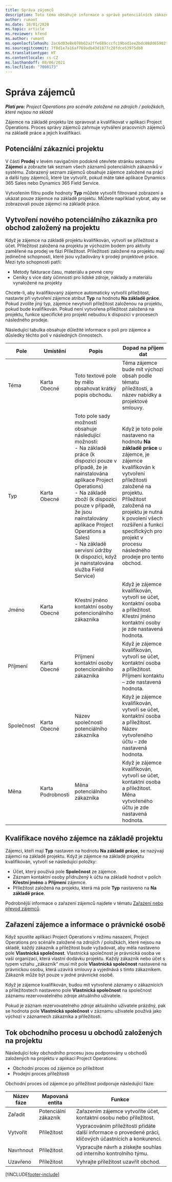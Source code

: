 ```yaml
---
title: Správa zájemců
description: Toto téma obsahuje informace o správě potenciálních zákazníků na základě projektu.
author: rumant
ms.date: 10/01/2020
ms.topic: article
ms.reviewer: kfend
ms.author: rumant
ms.openlocfilehash: 2ac6d03e8e070b62a2ffe689cccfc19bad1ee2bdc88dd65902f663b2d19ba655
ms.sourcegitcommit: 7f8d1e7a16af769adb43d1877c28fdce53975db8
ms.translationtype: HT
ms.contentlocale: cs-CZ
ms.lasthandoff: 08/06/2021
ms.locfileid: "7008173"
---
```

# <a name="manage-leads"></a>Správa zájemců

_**Platí pro:** Project Operations pro scénáře založené na zdrojích / položkách, které nejsou na skladě_

Zájemce na základě projektu lze spravovat a kvalifikovat v aplikaci Project Operations. Proces správy zájemců zahrnuje vytváření pracovních zájemců na základě práce a jejich kvalifikaci. 

## <a name="project-sales-leads"></a>Potenciální zákazníci projektu

V části **Prodej** v levém navigačním podokně otevřete stránku seznamu **Zájemci** a zobrazte tak seznam všech záznamů potenciálních zákazníků v systému. Zobrazený seznam zájemců obsahuje zájemce založené na práci a další typy zájemců, které lze vytvořit, pokud máte také aplikace Dynamics 365 Sales nebo Dynamics 365 Field Service.

Vytvořením filtru podle hodnoty **Typ** můžete vytvořit filtrované zobrazení a ukázat pouze zájemce na základě projektu. Můžete například vybrat, aby se zobrazovali pouze zájemci na základě práce.

## <a name="create-a-new-lead-for-a-project-based-deal"></a>Vytvoření nového potenciálního zákazníka pro obchod založený na projektu

Když je zájemce na základě projektu kvalifikován, vytvoří se příležitost a účet. Příležitost založená na projektu je výchozím bodem pro aktivity zaměřené na prodej ve fázi Příležitost. Příležitosti založené na projektu mají jedinečné schopnosti, které jsou vyžadovány k prodeji projektové práce. Mezi tyto schopnosti patří:

- Metody fakturace času, materiálu a pevné ceny
- Ceníky s více daty účinnosti pro lidské zdroje, náklady a materiálu vynaložené na projekty

Chcete-li, aby kvalifikovaný zájemce automaticky vytvořil příležitost, nastavte při vytvoření zájemce atribut **Typ** na hodnotu **Na základě práce**. Pokud zvolíte jiný typ, zájemce nevytvoří příležitost založenou na projektu, pokud bude kvalifikován. Pokud není vytvořena příležitost založená na projektu, funkce specifické pro projekt nebudou k dispozici v procesech následného prodeje.

Následující tabulka obsahuje důležité informace o poli pro zájemce a důsledky těchto polí v následných činnostech.
 
| **Pole** | **Umístění** | **Popis** | **Dopad na příjem dat** |
| --- | --- | --- | --- |
| Téma | Karta Obecné | Toto textové pole by mělo obsahovat krátký popis obchodu. | Téma zájemce bude mít výchozí obsah podle tématu příležitosti, a název nabídky a projektové smlouvy. |
| Typ | Karta Obecné | Toto pole sady možností obsahuje následující možnosti:</br>- Na základě práce (k dispozici pouze v případě, že je nainstalována aplikace Project Operations)</br>- Na základě zboží (k dispozici pouze v případě, že jsou nainstalovány aplikace Project Operations a Sales)</br>- Na základě servisní údržby (k dispozici, když je nainstalována služba Field Service) | Když je toto pole nastaveno na hodnotu **Na základě práce** u zájemce, je zájemce kvalifikován k vytvoření příležitosti založené na projektu. Příležitost založená na projektu je nutná k povolení všech rozšíření a funkcí specifických pro projekt v procesu následného prodeje pro tento obchod. |
| Jméno | Karta Obecné | Křestní jméno kontaktní osoby potencionálního zákazníka | Když je zájemce kvalifikován, vytvoří se účet, kontaktní osoba a příležitost. Křestní jméno kontaktní osoby je zde nastavená hodnota. |
| Příjmení | Karta Obecné | Příjmení kontaktní osoby potencionálního zákazníka | Když je zájemce kvalifikován, vytvoří se účet, kontaktní osoba a příležitost. Příjmení kontaktu – zde nastavená hodnota. |
| Společnost | Karta Obecné | Název společnosti potenciálního zákazníka | Když je zájemce kvalifikován, vytvoří se účet, kontaktní osoba a příležitost. Název vytvořeného účtu – zde nastavená hodnota. |
| Měna | Karta Podrobnosti | Měna potenciálního zákazníka | Když je zájemce kvalifikován, vytvoří se účet, kontaktní osoba a příležitost. Měna vytvořeného účtu je zde nastavená hodnota. |

## <a name="qualify-a-new-project-based-lead"></a>Kvalifikace nového zájemce na základě projektu

Zájemci, kteří mají **Typ** nastaven na hodnotu **Na základě práce**, se nazývají zájemci na základě projektu. Když je zájemce na základě projektu kvalifikován, vytvoří se následující položky:

- Účet, který používá pole **Společnost** ze zájemce.
- Záznam kontaktní osoby přidružený k účtu na základě hodnot v polích **Křestní jméno** a **Příjmení** zájemce.
- Příležitost založená na projektu, která má pole **Typ** nastaveno na **Na základě práce**.

Podrobnější informace o zařazení zájemců najdete v tématu [Zařazení nebo převod zájemců](/dynamics365/sales-enterprise/qualify-lead-convert-opportunity-sales).

## <a name="lead-qualification-and-legal-entity-information"></a>Zařazení zájemce a informace o právnické osobě 

Když spustíte aplikaci Project Operations v režimu nasazení, Project Operations pro scénáře založené na zdrojích / položkách, které nejsou na skladě, každý zákazník a příležitost bude vyžadovat, aby měla nastaveno pole **Vlastnická společnost**. Vlastnická společnost je právnická osoba ve vaší organizaci, která vlastní dodávku projektu. Každý zákazník nebo účet s typem vztahu „zákazník“ musí mít pole **Vlastnická společnost** nastavené na právnickou osobu, která uzavírá smlouvy a vyjednává s tímto zákazníkem. Zákazník může být pouze v jedné právnické osobě.

Když je zájemce kvalifikován, budou mít vytvořené záznamy o zákaznících a příležitostech nastaveno pole **Vlastnická společnost** na společnost záznamu rezervovatelného zdroje aktuálního uživatele.

Pokud je záznam rezervovatelného zdroje aktuálního uživatele prázdný, pak se hodnota pole **Vlastnická společnost** v záznamu uživatele používá jako výchozí v záznamech zákazníka a příležitosti.

## <a name="business-process-flow-for-project-based-deals"></a>Tok obchodního procesu u obchodů založených na projektu

Následující toky obchodního procesu jsou podporovány u obchodů založených na projektu v aplikaci Project Operations:

- Obchodní proces od zájemce po příležitost
- Prodejní proces příležitosti

Obchodní proces od zájemce po příležitost podporuje následující fáze:

| Název fáze | Mapovaná entita | Funkce |
| --- | --- | --- |
| Zařadit | Potenciální zákazník | Zařazením zájemce vytvoříte účet, kontaktní osobu nebo příležitost. |
| Vytvořit | Příležitost | Vypracováním příležitosti přidáte další informace o provedené práci, klíčových účastnících a konkurenci. |
| Navrhnout | Příležitost | Vypracujte návrh a získejte souhlas od interního kontrolního týmu. |
| Uzavřeno | Příležitost | Vyhrajte příležitost uzavřít obchod. |


[!INCLUDE[footer-include](../includes/footer-banner.md)]